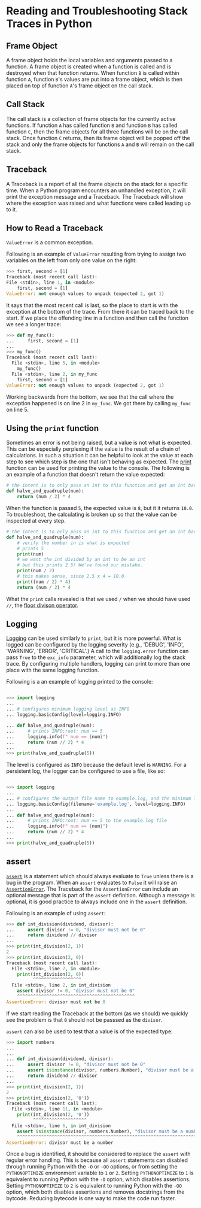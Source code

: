 # Reading and Troubleshooting Stack Traces in Python

## Frame Object

A frame object holds the local variables and arguments passed to a function.
A frame object is created when a function is called and is destroyed when that function returns.
When function `B` is called within function `A`, function `B`'s values are put into a frame object, which is then placed on top of function `A`'s frame object on the call stack.

## Call Stack

The call stack is a collection of frame objects for the currently active functions.
If function `A` has called function `B` and function `B` has called function `C`, then the frame objects for all three functions will be on the call stack.
Once function `C` returns, then its frame object will be popped off the stack and only the frame objects for functions `A` and `B` will remain on the call stack.

## Traceback

A Traceback is a report of all the frame objects on the stack for a specific time.
When a Python program encounters an unhandled exception, it will print the exception message and a Traceback.
The Traceback will show where the exception was raised and what functions were called leading up to it.

## How to Read a Traceback

`ValueError` is a common exception.

Following is an example of `ValueError` resulting from trying to assign two variables on the left from only one value on the right:

```python
>>> first, second = [1]
Traceback (most recent call last):
File <stdin>, line 1, in <module>
    first, second = [1]
ValueError: not enough values to unpack (expected 2, got 1)

```

It says that the most recent call is last, so the place to start is with the exception at the bottom of the trace.
From there it can be traced back to the start.
If we place the offending line in a function and then call the function we see a longer trace:

```python
>>> def my_func():
...     first, second = [1]
...
>>> my_func()
Traceback (most recent call last):
  File <stdin>, line 5, in <module>
    my_func()
  File <stdin>, line 2, in my_func
    first, second = [1]
ValueError: not enough values to unpack (expected 2, got 1)

```

Working backwards from the bottom, we see that the call where the exception happened is on line 2 in `my_func`.
We got there by calling `my_func` on line 5.

## Using the `print` function

Sometimes an error is not being raised, but a value is not what is expected.
This can be especially perplexing if the value is the result of a chain of calculations.
In such a situation it can be helpful to look at the value at each step to see which step is the one that isn't behaving as expected.
The [print][print] function can be used for printing the value to the console.
The following is an example of a function that doesn't return the value expected:

```python
# the intent is to only pass an int to this function and get an int back
def halve_and_quadruple(num):
    return (num / 2) * 4
```

When the function is passed `5`, the expected value is `8`, but it it returns `10.0`.
To troubleshoot, the calculating is broken up so that the value can be inspected at every step.


```python
# the intent is to only pass an int to this function and get an int back
def halve_and_quadruple(num):
    # verify the number in is what is expected
    # prints 5
    print(num)
    # we want the int divided by an int to be an int
    # but this prints 2.5! We've found our mistake.
    print(num / 2)
    # this makes sense, since 2.5 x 4 = 10.0
    print((num / 2) * 4)
    return (num / 2) * 4

```

What the `print` calls revealed is that we used `/` when we should have used `//`, the [floor divison operator][floor divison operator].

## Logging

[Logging][logging] can be used similarly to `print`, but it is more powerful.
What is logged can be configured by the logging severity (e.g., 'DEBUG', 'INFO', 'WARNING', 'ERROR', 'CRITICAL'.)
A call to the `logging.error` function can pass `True` to the `exc_info` parameter, which will additionally log the stack trace.
By configuring multiple handlers, logging can print to more than one place with the same logging function.

Following is a an example of logging printed to the console:

```python

>>> import logging
...
... # configures minimum logging level as INFO
... logging.basicConfig(level=logging.INFO)

... def halve_and_quadruple(num):
...     # prints INFO:root: num == 5
...     logging.info(f" num == {num}")
...     return (num // 2) * 4
...
>>> print(halve_and_quadruple(5))

```

The level is configured as `INFO` because the default level is `WARNING`.
For a persistent log, the logger can be configured to use a file, like so:

```python

>>> import logging
...
... # configures the output file name to example.log, and the minimum logging level as INFO
... logging.basicConfig(filename='example.log', level=logging.INFO)
...
... def halve_and_quadruple(num):
...     # prints INFO:root: num == 5 to the example.log file
...     logging.info(f" num == {num}")
...     return (num // 2) * 4
...
>>> print(halve_and_quadruple(5))

```

## assert

[`assert`][assert] is a statement which should always evaluate to `True` unless there is a bug in the program.
When an `assert` evaluates to `False` it will raise an [`AssertionError`][AssertionError].
The Traceback for the `AssertionError` can include an optional message that is part of the `assert` definition.
Although a message is optional, it is good practice to always include one in the `assert` definition.

Following is an example of using `assert`:

```python
>>> def int_division(dividend, divisor):
...     assert divisor != 0, "divisor must not be 0"
...     return dividend // divisor
... 
>>> print(int_division(2, 1))
2
>>> print(int_division(2, 0))
Traceback (most recent call last):
  File <stdin>, line 7, in <module>
    print(int_division(2, 0))
          ^^^^^^^^^^^^^^^^^^
  File <stdin>, line 2, in int_division
    assert divisor != 0, "divisor must not be 0"
    ^^^^^^^^^^^^^^^^^^^^^^^^^^^^^^^^^^^^^^^^^^^^
AssertionError: divisor must not be 0

```

If we start reading the Traceback at the bottom (as we should) we quickly see the problem is that `0` should not be passsed as the `divisor`.

`assert` can also be used to test that a value is of the expected type:

```python
>>> import numbers
... 
... 
... def int_division(dividend, divisor):
...     assert divisor != 0, "divisor must not be 0"
...     assert isinstance(divisor, numbers.Number), "divisor must be a number"
...     return dividend // divisor
... 
>>> print(int_division(2, 1))
2
>>> print(int_division(2, '0'))
Traceback (most recent call last):
  File <stdin>, line 11, in <module>
    print(int_division(2, '0'))
          ^^^^^^^^^^^^^^^^^^^^
  File <stdin>, line 6, in int_division
    assert isinstance(divisor, numbers.Number), "divisor must be a number"
    ^^^^^^^^^^^^^^^^^^^^^^^^^^^^^^^^^^^^^^^^^^^^^^^^^^^^^^^^^^^^^^^^^^^^^^
AssertionError: divisor must be a number
```

Once a bug is identified, it should be considered to replace the `assert` with regular error handling.
This is because all `assert` statements can disabled through running Python with the `-O` or `-OO` options, or from setting the `PYTHONOPTIMIZE` environment variable to `1` or `2`.
Setting `PYTHONOPTIMIZE` to `1` is equivalent to running Python with the `-O` option, which disables assertions.
Setting `PYTHONOPTIMIZE` to `2` is equivalent to running Python with the `-OO` option, which both disables assertions and removes docstrings from the bytcode.
Reducing bytecode is one way to make the code run faster.

[assert]: https://realpython.com/python-assert-statement/
[AssertionError]: https://www.geeksforgeeks.org/python-assertion-error/
[floor divison operator]: https://www.codingem.com/python-floor-division
[logging]: https://docs.python.org/3/howto/logging.html
[print]: https://www.w3schools.com/python/ref_func_print.asp
